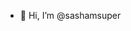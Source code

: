 - 👋 Hi, I’m @sashamsuper
<!---
sashamsuper/sashamsuper is a ✨ special ✨ repository because its `README.md` (this file) appears on your GitHub profile.
You can click the Preview link to take a look at your changes.
--->
